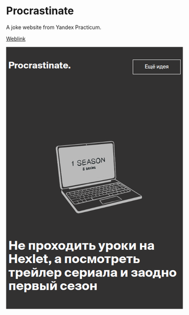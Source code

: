 # Procrastinate
A joke website from Yandex Practicum.

[Weblink](https://dmitry1210.github.io/Procrastinate/)

![image](https://github.com/dmitry1210/Procrastinate/blob/main/src/%D0%A1%D0%BD%D0%B8%D0%BC%D0%BE%D0%BA%20%D1%8D%D0%BA%D1%80%D0%B0%D0%BD%D0%B0%20%D0%BE%D1%82%202023-02-14%2011-55-32.png)
